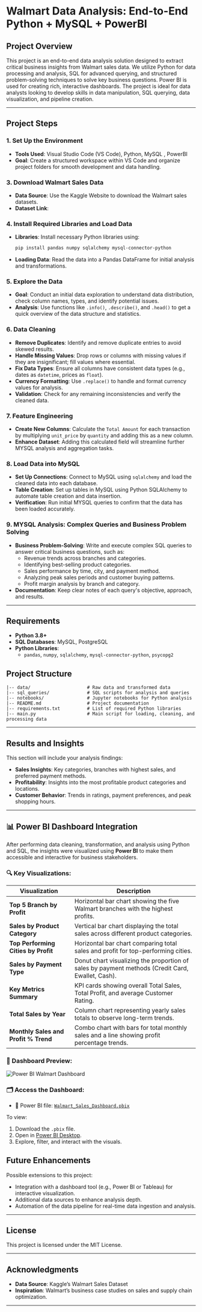 # Walmart Data Analysis: End-to-End Python + MySQL + PowerBI

## Project Overview

This project is an end-to-end data analysis solution designed to extract critical business insights from Walmart sales data. We utilize Python for data processing and analysis, SQL for advanced querying, and structured problem-solving techniques to solve key business questions. Power BI is used for creating rich, interactive dashboards. The project is ideal for data analysts looking to develop skills in data manipulation, SQL querying, data visualization, and pipeline creation.

---

## Project Steps

### 1. Set Up the Environment
   - **Tools Used**: Visual Studio Code (VS Code), Python, MySQL , PowerBI
   - **Goal**: Create a structured workspace within VS Code and organize project folders for smooth development and data handling.

### 3. Download Walmart Sales Data
   - **Data Source**: Use the Kaggle Website to download the Walmart sales datasets.
   - **Dataset Link**: 

### 4. Install Required Libraries and Load Data
   - **Libraries**: Install necessary Python libraries using:
     ```bash
     pip install pandas numpy sqlalchemy mysql-connector-python 
     ```
   - **Loading Data**: Read the data into a Pandas DataFrame for initial analysis and transformations.

### 5. Explore the Data
   - **Goal**: Conduct an initial data exploration to understand data distribution, check column names, types, and identify potential issues.
   - **Analysis**: Use functions like `.info()`, `.describe()`, and `.head()` to get a quick overview of the data structure and statistics.

### 6. Data Cleaning
   - **Remove Duplicates**: Identify and remove duplicate entries to avoid skewed results.
   - **Handle Missing Values**: Drop rows or columns with missing values if they are insignificant; fill values where essential.
   - **Fix Data Types**: Ensure all columns have consistent data types (e.g., dates as `datetime`, prices as `float`).
   - **Currency Formatting**: Use `.replace()` to handle and format currency values for analysis.
   - **Validation**: Check for any remaining inconsistencies and verify the cleaned data.

### 7. Feature Engineering
   - **Create New Columns**: Calculate the `Total Amount` for each transaction by multiplying `unit_price` by `quantity` and adding this as a new column.
   - **Enhance Dataset**: Adding this calculated field will streamline further MYSQL analysis and aggregation tasks.

### 8. Load Data into MySQL
   - **Set Up Connections**: Connect to MySQL using `sqlalchemy` and load the cleaned data into each database.
   - **Table Creation**: Set up tables in MySQL using Python SQLAlchemy to automate table creation and data insertion.
   - **Verification**: Run initial MYSQL queries to confirm that the data has been loaded accurately.

### 9. MYSQL Analysis: Complex Queries and Business Problem Solving
   - **Business Problem-Solving**: Write and execute complex SQL queries to answer critical business questions, such as:
     - Revenue trends across branches and categories.
     - Identifying best-selling product categories.
     - Sales performance by time, city, and payment method.
     - Analyzing peak sales periods and customer buying patterns.
     - Profit margin analysis by branch and category.
   - **Documentation**: Keep clear notes of each query's objective, approach, and results.

---

## Requirements

- **Python 3.8+**
- **SQL Databases**: MySQL, PostgreSQL
- **Python Libraries**:
  - `pandas`, `numpy`, `sqlalchemy`, `mysql-connector-python`, `psycopg2`


## Project Structure

```plaintext
|-- data/                     # Raw data and transformed data
|-- sql_queries/              # SQL scripts for analysis and queries
|-- notebooks/                # Jupyter notebooks for Python analysis
|-- README.md                 # Project documentation
|-- requirements.txt          # List of required Python libraries
|-- main.py                   # Main script for loading, cleaning, and processing data
```
---

## Results and Insights

This section will include your analysis findings:
- **Sales Insights**: Key categories, branches with highest sales, and preferred payment methods.
- **Profitability**: Insights into the most profitable product categories and locations.
- **Customer Behavior**: Trends in ratings, payment preferences, and peak shopping hours.

--- 

 ## 📊 Power BI Dashboard Integration

After performing data cleaning, transformation, and analysis using Python and SQL, the insights were visualized using **Power BI** to make them accessible and interactive for business stakeholders.

### 🔍 Key Visualizations:

| **Visualization**                       | **Description**                                                                                   |
|----------------------------------------|---------------------------------------------------------------------------------------------------|
| **Top 5 Branch by Profit**             | Horizontal bar chart showing the five Walmart branches with the highest profits.                 |
| **Sales by Product Category**          | Vertical bar chart displaying the total sales across different product categories.               |
| **Top Performing Cities by Profit**    | Horizontal bar chart comparing total sales and profit for top-performing cities.                 |
| **Sales by Payment Type**              | Donut chart visualizing the proportion of sales by payment methods (Credit Card, Ewallet, Cash). |
| **Key Metrics Summary**                | KPI cards showing overall Total Sales, Total Profit, and average Customer Rating.                |
| **Total Sales by Year**                | Column chart representing yearly sales totals to observe long-term trends.                       |
| **Monthly Sales and Profit % Trend**   | Combo chart with bars for total monthly sales and a line showing profit percentage trends.       |


### 🧭 Dashboard Preview:

![Power BI Walmart Dashboard](./assets/powerbi-dashboard-preview.png)


### 🗂️ Access the Dashboard:

- 📁 Power BI file: [`Walmart_Sales_Dashboard.pbix`](./powerbi/Walmart_Sales_Dashboard.pbix)

To view:

1. Download the `.pbix` file.
2. Open in [Power BI Desktop](https://powerbi.microsoft.com/desktop/).
3. Explore, filter, and interact with the visuals.


## Future Enhancements

Possible extensions to this project:
- Integration with a dashboard tool (e.g., Power BI or Tableau) for interactive visualization.
- Additional data sources to enhance analysis depth.
- Automation of the data pipeline for real-time data ingestion and analysis.

---

## License

This project is licensed under the MIT License. 

---

## Acknowledgments

- **Data Source**: Kaggle’s Walmart Sales Dataset
- **Inspiration**: Walmart’s business case studies on sales and supply chain optimization.

---
